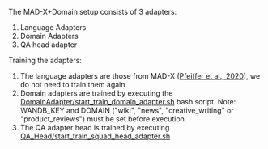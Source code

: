 The MAD-X+Domain setup consists of 3 adapters:
1. Language Adapters
2. Domain Adapters
3. QA head adapter

Training the adapters:
1. The language adapters are those from MAD-X ([Pfeiffer et al., 2020](https://aclanthology.org/2020.emnlp-main.617/)), we do not need to train them again
2. Domain adapters are trained by executing the [DomainAdapter/start_train_domain_adapter.sh](DomainAdapter/start_train_domain_adapter.sh) bash script. Note: WANDB_KEY and DOMAIN ("wiki", "news", "creative_writing" or "product_reviews") must be set before execution.
3. The QA adapter head is trained by executing [QA_Head/start_train_squad_head_adapter.sh](QA_Head/start_train_squad_head_adapter.sh)

